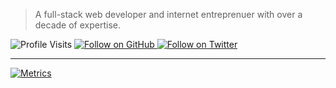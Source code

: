 > A full-stack web developer and internet entreprenuer with over a decade of expertise.

<p>
  <img src="https://komarev.com/ghpvc/?username=amshehzad&style=flat-square" alt="Profile Visits"> 
  <a href="https://github.com/amshehzad" target="_blank">
    <img alt="Follow on GitHub" src="https://img.shields.io/github/followers/amshehzad?label=Follow&style=social">
  </a>
  <a href="https://twitter.com/amshehzad" target="_blank">
    <img alt="Follow on Twitter" src="https://img.shields.io/twitter/follow/abmshehzad?style=social">
  </a>
</p>

---

[![Metrics](/github-metrics.svg)](https://github.com/amshehzad)


